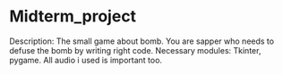 # Midterm_project
Description: The small game about bomb. You are sapper who needs to defuse the bomb by writing right code.
Necessary modules: Tkinter, pygame.
All audio i used is important too.


